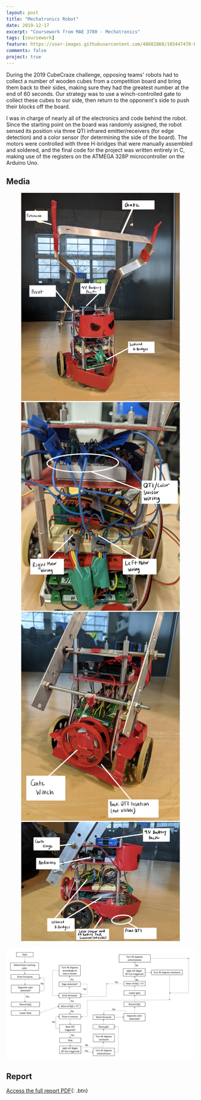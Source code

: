 ```yaml
---
layout: post
title: "Mechatronics Robot"
date: 2019-12-17
excerpt: "Coursework from MAE 3780 - Mechatronics"
tags: [coursework]
feature: https://user-images.githubusercontent.com/40682860/103447470-b658b800-4c59-11eb-89d8-ac01760d7504.png
comments: false
project: true
---
```


During the 2019 CubeCraze challenge, opposing teams' robots had to collect a number of wooden cubes from a competition board and bring them back to their sides, making sure they had the greatest number at the end of 60 seconds. Our strategy was to use a winch-controlled gate to collect these cubes to our side, then return to the opponent's side to push their blocks off the board. 

I was in charge of nearly all of the electronics and code behind the robot. Since the starting point on the board was randomly assigned, the robot sensed its position via three QTI infrared emitter/receivers (for edge detection) and a color sensor (for determining the side of the board). The motors were controlled with three H-bridges that were manually assembled and soldered, and the final code for the project was written entirely in C, making use of the registers on the ATMEGA 328P microcontroller on the Arduino Uno. 

## Media

<figure class="half">
    <a href="/assets/img/3780/front.png"><img src="/assets/img/3780/front.png"></a>
    <a href="/assets/img/3780/rear.png"><img src="/assets/img/3780/rear.png"></a>
    <a href="/assets/img/3780/winch.png"><img src="/assets/img/3780/winch.png"></a>
    <a href="/assets/img/3780/side.png"><img src="/assets/img/3780/side.png"></a>
</figure>

![Strategy](/assets/img/3780/3780strategy.jpg)

## Report
      
[Access the full report PDF](/pdfs/3780.pdf){: .btn}
